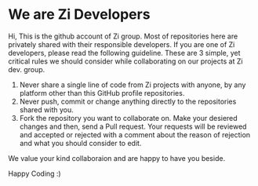 # We are Zi Developers

Hi, This is the github account of Zi group. Most of repositories here are privately shared with their responsible developers.
If you are one of Zi developers, please read the following guideline. These are 3 simple, yet critical rules we should consider while collaborating on our projects at Zi dev. group. 

1. Never share a single line of code from Zi projects with anyone, by any platform other than this GitHub profile repositories.
2. Never push, commit or change anything directly to the repositories shared with you.
3. Fork the repository you want to collaborate on. Make your desiered changes and then, send a Pull request. Your requests will be reviewed and accepted or rejected with a comment about the reason of rejection and what you should consider to edit.

We value your kind collaboraion and are happy to have you beside.

Happy Coding :)
